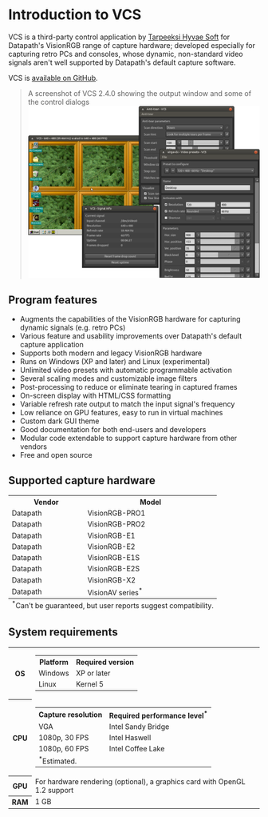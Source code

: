 # Introduction to VCS

VCS is a third-party control application by [Tarpeeksi Hyvae Soft](https://www.tarpeeksihyvaesoft.com) for Datapath's VisionRGB range of capture hardware; developed especially for capturing retro PCs and consoles, whose dynamic, non-standard video signals aren't well supported by Datapath's default capture software.

VCS is [available on GitHub](https://github.com/leikareipa/vcs).

> A screenshot of VCS 2.4.0 showing the output window and some of the control dialogs\
![{image:1189x878}{headerless}](../img/vcs-2.4-with-dialogs.webp)

## Program features

- Augments the capabilities of the VisionRGB hardware for capturing dynamic signals (e.g. retro PCs)
- Various feature and usability improvements over Datapath's default capture application
- Supports both modern and legacy VisionRGB hardware
- Runs on Windows (XP and later) and Linux (experimental)
- Unlimited video presets with automatic programmable activation
- Several scaling modes and customizable image filters
- Post-processing to reduce or eliminate tearing in captured frames
- On-screen display with HTML/CSS formatting
- Variable refresh rate output to match the input signal's frequency
- Low reliance on GPU features, easy to run in virtual machines
- Custom dark GUI theme
- Good documentation for both end-users and developers
- Modular code extendable to support capture hardware from other vendors
- Free and open source

## Supported capture hardware

<dokki-table headerless>
    <table>
        <tr>
            <th>Vendor</th>
            <th>Model</th>
        </tr>
        <tr>
            <td>Datapath</td>
            <td>VisionRGB-PRO1</td>
        </tr>
        <tr>
            <td>Datapath</td>
            <td>VisionRGB-PRO2</td>
        </tr>
        <tr>
            <td>Datapath</td>
            <td>VisionRGB-E1</td>
        </tr>
        <tr>
            <td>Datapath</td>
            <td>VisionRGB-E2</td>
        </tr>
        <tr>
            <td>Datapath</td>
            <td>VisionRGB-E1S</td>
        </tr>
        <tr>
            <td>Datapath</td>
            <td>VisionRGB-E2S</td>
        </tr>
        <tr>
            <td>Datapath</td>
            <td>VisionRGB-X2</td>
        </tr>
        <tr>
            <td>Datapath</td>
            <td>VisionAV series<sup>*</sup></td>
        </tr>
        <tfoot>
            <tr>
                <td colspan="2">
                    <sup>*</sup>Can't be guaranteed, but user reports suggest compatibility.
                </td>
            </tr>
        </tfoot>
    </table>
</dokki-table>

## System requirements

<dokki-table headerless>
    <table>
        <tr>
            <th>OS</th>
            <td class="with-inline-table">
                <dokki-table>
                    <table>
                        <tr>
                            <th>Platform</th>
                            <th>Required version</th>
                        </tr>
                        <tr>
                            <td>Windows</td>
                            <td>XP or later</td>
                        </tr>
                        <tr>
                            <td>Linux</td>
                            <td>Kernel 5</td>
                        </tr>
                    </table>
                </dokki-table>
            </td>
        </tr>
        <tr>
            <th>CPU</th>
            <td class="with-inline-table">
                <dokki-table>
                    <table>
                        <tr>
                            <th>Capture resolution</th>
                            <th>Required performance level<sup>*</sup></th>
                        </tr>
                        <tr>
                            <td>VGA</td>
                            <td>Intel Sandy Bridge</td>
                        </tr>
                        <tr>
                            <td>1080p, 30 FPS</td>
                            <td>Intel Haswell</td>
                        </tr>
                        <tr>
                            <td>1080p, 60 FPS</td>
                            <td>Intel Coffee Lake</td>
                        </tr>
                        <tr>
                            <td colspan="2">
                                <sup>*</sup>Estimated.
                            </td>
                        </tr>
                    </table>
                </dokki-table>
            </td>
        </tr>
        <tr>
            <th>GPU</th>
            <td>
                For hardware rendering (optional), a graphics card with OpenGL 1.2 support
            </td>
        </tr>
        <tr>
            <th>RAM</th>
            <td>1 GB</td>
        </tr>
    </table>
</dokki-table>
